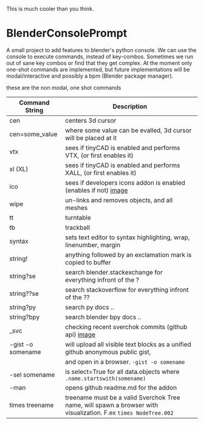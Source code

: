 This is much cooler than you think.

# BlenderConsolePrompt
A small project to add features to blender's python console. We can use the console to execute commands, instead of key-combos. Sometimes we run out of sane key combos or find that they get complex. At the moment only one-shot commands are implemented, but future implementations will be modal/interactive and possibly a bpm (Blender package manager).

these are the non modal, one shot commands

Command String | Description
-------------- | -------------
cen | centers 3d cursor
cen=some_value | where some value can be evalled, 3d cursor will be placed at it
vtx | sees if tinyCAD is enabled and performs VTX, (or first enables it)
xl (XL) | sees if tinyCAD is enabled and performs XALL, (or first enables it)
ico | sees if developers icons addon is enabled (enables if not) [image](https://cloud.githubusercontent.com/assets/619340/5883599/368909cc-a354-11e4-9a8e-f442ebb8621e.gif)
wipe | un-links and removes objects, and all meshes
tt | turntable
tb | trackball
syntax | sets text editor to syntax highlighting, wrap, linenumber, margin
string! | anything followed by an exclamation mark is copied to buffer
string?se | search blender.stackexchange for everything infront of the ?
string??se | search stackoverflow for everything infront of the ??
string?py | search py docs ..
string?bpy | search blender bpy docs ..
_svc | checking recent sverchok commits (github api) [image](https://github.com/zeffii/BlenderConsolePrompt/issues/3#issuecomment-74256330)
-gist -o somename | will upload all visible text blocks as a unified github anonymous public gist, 
                  | and open in a browser. `-gist -o somename`
-sel somename | is select=True for all data.objects where `.name.startswith(somename)`
-man | opens github readme.md for the addon
times treename | treename must be a valid Sverchok Tree name, will spawn a browser with visualization. F.ex `times NodeTree.002`




